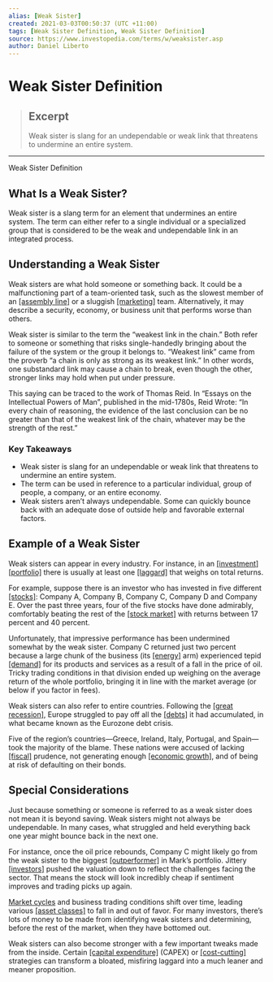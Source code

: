 ```yaml
---
alias: [Weak Sister]
created: 2021-03-03T00:50:37 (UTC +11:00)
tags: [Weak Sister Definition, Weak Sister Definition]
source: https://www.investopedia.com/terms/w/weaksister.asp
author: Daniel Liberto
---
```


# Weak Sister Definition

> ## Excerpt
> Weak sister is slang for an undependable or weak link that threatens to undermine an entire system.

---

Weak Sister Definition
## What Is a Weak Sister?

Weak sister is a slang term for an element that undermines an entire system. The term can either refer to a single individual or a specialized group that is considered to be the weak and undependable link in an integrated process.

## Understanding a Weak Sister

Weak sisters are what hold someone or something back. It could be a malfunctioning part of a team-oriented task, such as the slowest member of an [[assembly line]](https://www.investopedia.com/assembly-line-definition-4684004) or a sluggish [[marketing]](https://www.investopedia.com/terms/m/marketing.asp) team. Alternatively, it may describe a security, economy, or business unit that performs worse than others.

Weak sister is similar to the term the “weakest link in the chain.” Both refer to someone or something that risks single-handedly bringing about the failure of the system or the group it belongs to. “Weakest link” came from the proverb “a chain is only as strong as its weakest link.” In other words, one substandard link may cause a chain to break, even though the other, stronger links may hold when put under pressure.

This saying can be traced to the work of Thomas Reid. In “Essays on the Intellectual Powers of Man”, published in the mid-1780s, Reid Wrote: “In every chain of reasoning, the evidence of the last conclusion can be no greater than that of the weakest link of the chain, whatever may be the strength of the rest.”

### Key Takeaways

-   Weak sister is slang for an undependable or weak link that threatens to undermine an entire system.
-   The term can be used in reference to a particular individual, group of people, a company, or an entire economy.
-   Weak sisters aren’t always undependable. Some can quickly bounce back with an adequate dose of outside help and favorable external factors.

## Example of a Weak Sister

Weak sisters can appear in every industry. For instance, in an [[investment]](https://www.investopedia.com/terms/i/investment.asp) [[portfolio]](https://www.investopedia.com/terms/p/portfolio.asp) there is usually at least one [[laggard]](https://www.investopedia.com/terms/l/laggard.asp) that weighs on total returns.

For example, suppose there is an investor who has invested in five different [[stocks]](https://www.investopedia.com/terms/s/stock.asp): Company A, Company B, Company C, Company D and Company E. Over the past three years, four of the five stocks have done admirably, comfortably beating the rest of the [[stock market]](https://www.investopedia.com/terms/s/stockmarket.asp) with returns between 17 percent and 40 percent.

Unfortunately, that impressive performance has been undermined somewhat by the weak sister. Company C returned just two percent because a large chunk of the business (its [[energy]](https://www.investopedia.com/terms/e/energy_sector.asp) arm) experienced tepid [[demand]](https://www.investopedia.com/terms/d/demand.asp) for its products and services as a result of a fall in the price of oil. Tricky trading conditions in that division ended up weighing on the average return of the whole portfolio, bringing it in line with the market average (or below if you factor in fees).

Weak sisters can also refer to entire countries. Following the [[great recession]](https://www.investopedia.com/terms/g/great-recession.asp), Europe struggled to pay off all the [[debts]](https://www.investopedia.com/terms/d/debt.asp) it had accumulated, in what became known as the Eurozone debt crisis.

Five of the region’s countries—Greece, Ireland, Italy, Portugal, and Spain—took the majority of the blame. These nations were accused of lacking [[fiscal]](https://www.investopedia.com/insights/what-is-fiscal-policy/) prudence, not generating enough [[economic growth]](https://www.investopedia.com/terms/e/economicgrowth.asp), and of being at risk of defaulting on their bonds.

## Special Considerations

Just because something or someone is referred to as a weak sister does not mean it is beyond saving. Weak sisters might not always be undependable. In many cases, what struggled and held everything back one year might bounce back in the next one.

For instance, once the oil price rebounds, Company C might likely go from the weak sister to the biggest [[outperformer]](https://www.investopedia.com/terms/o/outperform.asp) in Mark’s portfolio. Jittery [[investors]](https://www.investopedia.com/terms/i/investor.asp) pushed the valuation down to reflect the challenges facing the sector. That means the stock will look incredibly cheap if sentiment improves and trading picks up again.

[Market cycles](https://www.investopedia.com/terms/m/market_cycles.asp) and business trading conditions shift over time, leading various [[asset classes]](https://www.investopedia.com/terms/a/assetclasses.asp) to fall in and out of favor. For many investors, there’s lots of money to be made from identifying weak sisters and determining, before the rest of the market, when they have bottomed out.

Weak sisters can also become stronger with a few important tweaks made from the inside. Certain [[capital expenditure]](https://www.investopedia.com/terms/c/capitalexpenditure.asp) (CAPEX) or [[cost-cutting]](https://www.investopedia.com/terms/c/cost-cutting.asp) strategies can transform a bloated, misfiring laggard into a much leaner and meaner proposition.
